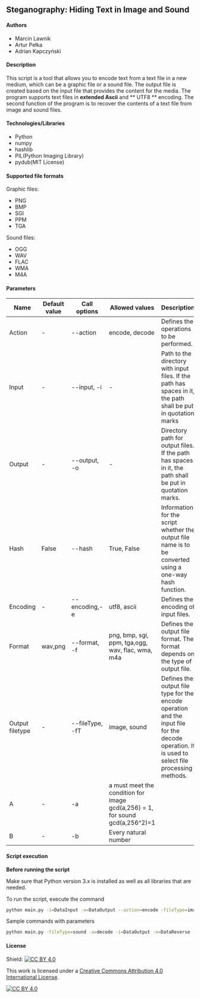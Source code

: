 ## Steganography: Hiding Text in Image and Sound

#### Authors

- Marcin Lawnik
- Artur Pełka
- Adrian Kapczyński

#### Description

This script is a tool that allows you to encode text from a text file in a new
medium, which can be a graphic file or a sound file. The output file is created
based on the input file that provides the content for the media. The program
supports text files in **extended Ascii** and ** UTF8 ** encoding. The second
function of the program is to recover the contents of a text file from image and
sound files.

#### Technologies/Libraries

- Python
- numpy
- hashlib
- PIL(Python Imaging Library)
- pydub(MIT License)

#### Supported file formats

Graphic files:

- PNG
- BMP
- SGI
- PPM
- TGA

Sound files:

- OGG
- WAV
- FLAC
- WMA
- M4A

#### Parameters

| Name            | Default value | Call options   | Allowed values                                   | Description                                                                                                                                      |Required|
| --------------- | ------------- | -------------- | ------------------------------------------------ | ------------------------------------------------------------------------------------------------------------------------------------------------ | -------|
| Action          | -       | --action    | encode, decode                                   | Defines the operations to be performed.                                                                                                          |Yes|
| Input           | -     | --input, -i     | -                                                | Path to the directory with input files. If the path has spaces in it, the path shall be put in quotation marks                                   |Yes|
| Output          | -    | --output, -o    | -                                                | Directory path for output files. If the path has spaces in it, the path shall be put in quotation marks.                                         |Yes|
| Hash            | False         | --hash       | True, False                                      | Information for the script whether the output file name is to be converted using a one-way hash function.                                        |No|
| Encoding        | -          | --encoding,-e   | utf8, ascii                                      | Defines the encoding of input files.                                                                                                             |Yes|
| Format          | wav,png       | --format, -f    | png, bmp, sgi, ppm, tga,ogg, wav, flac, wma, m4a | Defines the output file format. The format depends on the type of output file.                                                                   |No|
| Output filetype | -             | --fileType, -fT | image, sound                                     | Defines the output file type for the encode operation and the input file for the decode operation. It is used to select file processing methods. |Yes|
| A          |   -      |  -a    | a must meet the condition for image gcd(a,256) = 1, for sound gcd(a,256^2)=1                               |                                                                                                         |Yes|
| B          |    -     |  -b    | Every natural number                             |                                                                                                         |Yes|

#### Script execution

**Before running the script**

Make sure that Python version 3.x is installed as well as all libraries that are
needed.

To run the script, execute the command

```bash
python main.py -i=DataInput -o=DataOutput --action=encode -fileType=image -a=7 -b=3 -e=utf8
```

Sample commands with parameters

```bash
python main.py -fileType=sound -a=decode -i=DataOutput -o=DataReverse -e=utf8 

```

#### License

Shield: [![CC BY 4.0][cc-by-shield]][cc-by]

This work is licensed under
a [Creative Commons Attribution 4.0 International License][cc-by].

[![CC BY 4.0][cc-by-image]][cc-by]

[cc-by]: http://creativecommons.org/licenses/by/4.0/

[cc-by-image]: https://i.creativecommons.org/l/by/4.0/88x31.png

[cc-by-shield]: https://img.shields.io/badge/License-CC%20BY%204.0-lightgrey.svg
